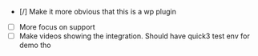 - [/] Make it more obvious that this is a wp plugin
- [ ] More focus on support
- [ ] Make videos showing the integration. Should have quick3 test env for demo tho
